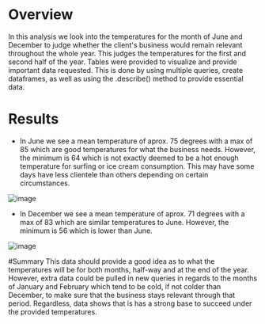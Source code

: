 # Overview
In this analysis we look into the temperatures for the month of June and December to judge whether the client's business would remain relevant throughout the whole year. This judges the temperatures for the first and second half of the year. Tables were provided to visualize and provide important data requested. This is done by using multiple queries, create dataframes, as well as using the .describe() method to provide essential data. 

# Results
* In June we see a mean temperature of aprox. 75 degrees with a max of 85 which are good temperatures for what the business needs. However, the minimum is 64 which is not exactly deemed to be a hot enough temperature for surfing or ice cream consumption. This may have some days have less clientele than others depending on certain circumstances.

![image](https://user-images.githubusercontent.com/104467610/178868326-93a94fd4-99a2-4932-9ab4-c07ddd7e4e17.png)

* In December we see a mean temperature of aprox. 71 degrees with a max of 83 which are similar temperatures to June. However, the minimum is 56 which is lower than June.

![image](https://user-images.githubusercontent.com/104467610/178868774-60427be7-f939-4a38-8e7d-f431f163bcab.png)

#Summary
This data should provide a good idea as to what the temperatures will be for both months, half-way and at the end of the year. However, extra data could be pulled in new queries in regards to the months of January and February which tend to be cold, if not colder than December, to make sure that the business stays relevant through that period. Regardless, data shows that is has a strong base to succeed under the provided temperatures. 
